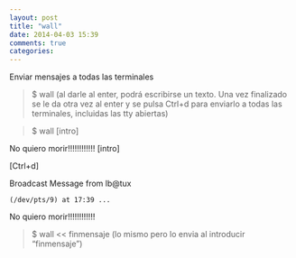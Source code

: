 ```yaml
---
layout: post
title: "wall"
date: 2014-04-03 15:39
comments: true
categories: 
---
```

Enviar mensajes a todas las terminales

>$ wall (al darle al enter, podrá escribirse un texto. Una vez finalizado se le da otra vez al enter y se pulsa Ctrl+d para enviarlo a todas las terminales, incluidas las tty abiertas)

>$ wall [intro]

No quiero morir!!!!!!!!!!!! [intro]

[Ctrl+d]

Broadcast Message from lb@tux                                                  

    (/dev/pts/9) at 17:39 ...                                                                         

No quiero morir!!!!!!!!!!!! 

>$ wall << finmensaje (lo mismo pero lo envia al introducir “finmensaje”)    

